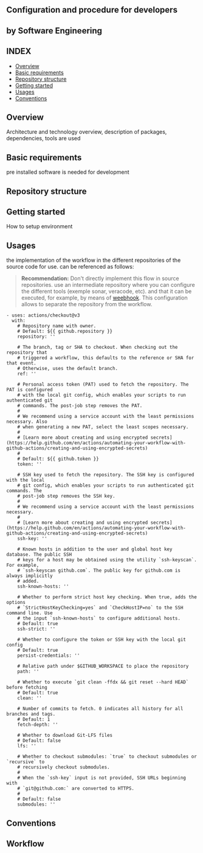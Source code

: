 ## Configuration and procedure for developers
## by Software Engineering

INDEX
---
- [Overview](#Overview)
- [Basic requirements](#Basic-requirements)
- [Repository structure](#Repository-structure)
- [Getting started](#Getting-started)
- [Usages](#Usages)
- [Conventions](#Conventions)

## Overview

Architecture and technology overview, description of packages, dependencies, tools are used

## Basic requirements

pre installed software is needed for development

## Repository structure

## Getting started

How to setup environment

## Usages
the implementation of the workflow in the different repositories of the source code for use. can be referenced as follows:
> **Recommendation:** Don't directly implement this flow in source repositories. use an intermediate repository where you can configure the different tools (exemple sonar, veracode, etc). and that it can be executed, for example, by means of [weebhook](https://docs.github.com/en/github-ae@latest/developers/webhooks-and-events/webhooks/about-webhooks). This configuration allows to separate the repository from the workflow.
````
- uses: actions/checkout@v3
  with:
    # Repository name with owner.
    # Default: ${{ github.repository }}
    repository: ''

    # The branch, tag or SHA to checkout. When checking out the repository that
    # triggered a workflow, this defaults to the reference or SHA for that event.
    # Otherwise, uses the default branch.
    ref: ''

    # Personal access token (PAT) used to fetch the repository. The PAT is configured
    # with the local git config, which enables your scripts to run authenticated git
    # commands. The post-job step removes the PAT.
    #
    # We recommend using a service account with the least permissions necessary. Also
    # when generating a new PAT, select the least scopes necessary.
    #
    # [Learn more about creating and using encrypted secrets](https://help.github.com/en/actions/automating-your-workflow-with-github-actions/creating-and-using-encrypted-secrets)
    #
    # Default: ${{ github.token }}
    token: ''

    # SSH key used to fetch the repository. The SSH key is configured with the local
    # git config, which enables your scripts to run authenticated git commands. The
    # post-job step removes the SSH key.
    #
    # We recommend using a service account with the least permissions necessary.
    #
    # [Learn more about creating and using encrypted secrets](https://help.github.com/en/actions/automating-your-workflow-with-github-actions/creating-and-using-encrypted-secrets)
    ssh-key: ''

    # Known hosts in addition to the user and global host key database. The public SSH
    # keys for a host may be obtained using the utility `ssh-keyscan`. For example,
    # `ssh-keyscan github.com`. The public key for github.com is always implicitly
    # added.
    ssh-known-hosts: ''

    # Whether to perform strict host key checking. When true, adds the options
    # `StrictHostKeyChecking=yes` and `CheckHostIP=no` to the SSH command line. Use
    # the input `ssh-known-hosts` to configure additional hosts.
    # Default: true
    ssh-strict: ''

    # Whether to configure the token or SSH key with the local git config
    # Default: true
    persist-credentials: ''

    # Relative path under $GITHUB_WORKSPACE to place the repository
    path: ''

    # Whether to execute `git clean -ffdx && git reset --hard HEAD` before fetching
    # Default: true
    clean: ''

    # Number of commits to fetch. 0 indicates all history for all branches and tags.
    # Default: 1
    fetch-depth: ''

    # Whether to download Git-LFS files
    # Default: false
    lfs: ''

    # Whether to checkout submodules: `true` to checkout submodules or `recursive` to
    # recursively checkout submodules.
    #
    # When the `ssh-key` input is not provided, SSH URLs beginning with
    # `git@github.com:` are converted to HTTPS.
    #
    # Default: false
    submodules: ''
````

## Conventions

## Workflow

